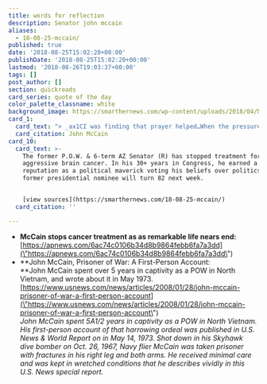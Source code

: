 ```yaml
---
title: words for reflection
description: Senator john mccain
aliases:
  - 18-08-25-mccain/
published: true
date: '2018-08-25T15:02:20+00:00'
publishDate: '2018-08-25T15:02:20+00:00'
lastmod: '2018-08-26T19:03:37+00:00'
tags: []
post_author: []
section: quickreads
card_series: quote of the day
color_palette_classname: white
background_image: https://smarthernews.com/wp-content/uploads/2018/04/Mccain_home.jpg
card_1:
  card_text: "> _ax1CI was finding that prayer helped…When the pressure was on, you seemed to go one way or the other. Either it was easier for them to break you the next time, or it was harder. In other words, if you are going to make it, you get tougher as time goes by.ax1D_nnJohn McCain"
  card_citation: John McCain
card_10:
  card_text: >-
    The former P.O.W. & 6-term AZ Senator (R) has stopped treatment for an
    aggressive brain cancer. In his 30+ years in Congress, he earned a
    reputation as a political maverick voting his beliefs over politics. The
    former presidential nominee will turn 82 next week.


    [view sources](https://smarthernews.com/18-08-25-mccain/)
  card_citation: ''

---
```

*   **McCain stops cancer treatment as as remarkable life nears end:**  
    [https://apnews.com/6ac74c0106b34d8b9864febb6fa7a3dd](\"https://apnews.com/6ac74c0106b34d8b9864febb6fa7a3dd\")
*   **John McCain, Prisoner of War: A First-Person Account:  
    **John McCain spent over 5 years in captivity as a POW in North Vietnam, and wrote about it in May 1973.  
    [https://www.usnews.com/news/articles/2008/01/28/john-mccain-prisoner-of-war-a-first-person-account](\"https://www.usnews.com/news/articles/2008/01/28/john-mccain-prisoner-of-war-a-first-person-account\")  
    _John McCain spent 5A1/2 years in captivity as a POW in North Vietnam. His first-person account of that harrowing ordeal was published in U.S. News & World Report on in May 14, 1973. Shot down in his Skyhawk dive bomber on Oct. 26, 1967, Navy flier McCain was taken prisoner with fractures in his right leg and both arms. He received minimal care and was kept in wretched conditions that he describes vividly in this U.S. News special report._